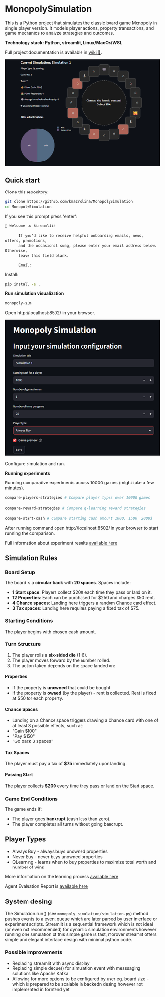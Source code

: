 # MonopolySimulation

This is a Python project that simulates the classic board game Monopoly in single player version. It models player actions, property transactions, and game mechanics to analyze strategies and outcomes. 

**Technology stack: Python, streamlit, Linux/MacOs/WSL**

Full project documentation is available in [wiki 📖](https://github.com/kmazrolina/MonopolySimulation/wiki).

![simulation run](pic/simulation_run.png)



## Quick start
Clone this repository:
```bash
git clone https://github.com/kmazrolina/MonopolySimulation
cd MonopolySimulation
```
If you see this prompt press 'enter':
```
👋 Welcome to Streamlit!

      If you'd like to receive helpful onboarding emails, news, offers, promotions,
      and the occasional swag, please enter your email address below. Otherwise,
      leave this field blank.

      Email:
```

Install:
```bash
pip install -e .
```

**Run simulation visualization**
```bash
monopoly-sim
```
Open http://localhost:8502/ in your browser.

![config](pic/config.png)

Configure simulation and run.



**Running experiments**

Running comparative experiments across 10000 games (might take a few minutes).

```bash
compare-players-strategies # Compare player types over 10000 games

compare-reward-strategies # Compare q-learning reward strategies

compare-start-cash # Compare starting cash amount 1000, 1500, 2000$

```
After running command open http://localhost:8502/ in your browser to start running the comparison.

Full information about experiment results [available here](https://github.com/kmazrolina/MonopolySimulation/wiki/Comparative-Experiments)

## Simulation Rules

### Board Setup
The board is a **circular track** with **20 spaces**.
Spaces include:
  - **1 Start space**: Players collect $200 each time they pass or land on it.
  - **12 Properties**: Each can be purchased for $250 and charges $50 rent.
  - **4 Chance spaces**: Landing here triggers a random Chance card effect.
  - **3 Tax spaces**: Landing here requires paying a fixed tax of $75.

### Starting Conditions
The player begins with chosen cash amount.

### Turn Structure
1. The player rolls a **six-sided die** (1-6).
2. The player moves forward by the number rolled.
3. The action taken depends on the space landed on:

#### Properties
- If the property is **unowned** that could be bought
- If the property is **owned** (by the player) - rent is collected. Rent is fixed at $50 for each property.


#### Chance Spaces
- Landing on a Chance space triggers drawing a Chance card with one of at least 3 possible effects, such as:
- "Gain $100"
- "Pay $150"
- "Go back 3 spaces"

#### Tax Spaces
The player must pay a tax of **$75** immediately upon landing.

#### Passing Start
The player collects **$200** every time they pass or land on the Start space.

### Game End Conditions
The game ends if:
- The player goes **bankrupt** (cash less than zero).
- The player completes all turns without going bancrupt.

## Player Types
- Always Buy - always buys unowned properties
- Never Buy - never buys unowned properties
- QLearning - learns when to buy properties to maximize total worth and number of wins

More information on the learning process [available here](https://github.com/kmazrolina/MonopolySimulation/wiki/QLearning-Agent)

Agent Evaluation Report is [available here](https://github.com/kmazrolina/MonopolySimulation/wiki/AI-Agent-Evaluation)



## System desing
The Simulation.run() (see `monopoly_simulation/simulation.py`) method pushes events to a event queue which are later parsed by user interface or experiment scripts. 
Streamlit is a sequential framework which is not ideal (or even not recommended) for dynamic simulation environments however running one simulation of this simple game is fast, morover streamlit offers simple and elegant interface design with minimal python code. 

### Possible improvements
- Replacing streamlit with async display
- Replacing simple deque() for simulation event with messsaging solutions like Apache Kafka
- Allowing for more options to be configured by user eg. board size - which is prepared to be scalable in backedn desing however not implemented in forntend yet
